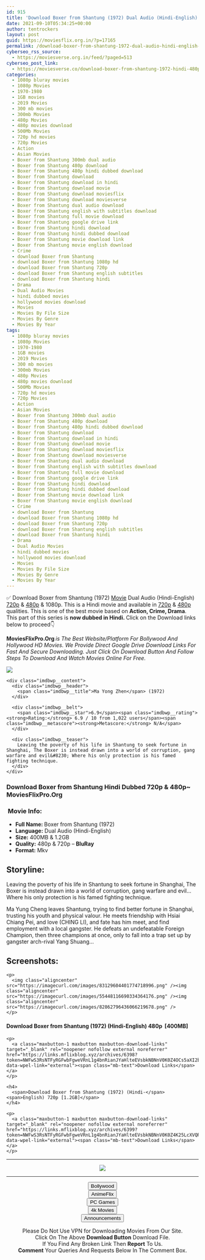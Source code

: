 ```yaml
---
id: 915
title: 'Download Boxer from Shantung (1972) Dual Audio (Hindi-English) 480p [400MB] || 720p [1.2GB]'
date: 2021-09-10T05:34:25+00:00
author: tentrockers
layout: post
guid: https://moviesflix.org.in/?p=17165
permalink: /download-boxer-from-shantung-1972-dual-audio-hindi-english-480p-400mb-720p-1-2gb/
cyberseo_rss_source:
  - https://moviesverse.org.in/feed/?paged=513
cyberseo_post_link:
  - https://moviesverse.co/download-boxer-from-shantung-1972-hindi-480p-720p/
categories:
  - 1080p bluray movies
  - 1080p Movies
  - 1970-1980
  - 1GB movies
  - 2019 Movies
  - 300 mb movies
  - 300mb Movies
  - 480p Movies
  - 480p movies download
  - 500Mb Movies
  - 720p hd movies
  - 720p Movies
  - Action
  - Asian Movies
  - Boxer from Shantung 300mb dual audio
  - Boxer from Shantung 480p download
  - Boxer from Shantung 480p hindi dubbed download
  - Boxer from Shantung download
  - Boxer from Shantung download in hindi
  - Boxer from Shantung download movie
  - Boxer from Shantung download moviesflix
  - Boxer from Shantung download moviesverse
  - Boxer from Shantung dual audio download
  - Boxer from Shantung english with subtitles download
  - Boxer from Shantung full movie download
  - Boxer from Shantung google drive link
  - Boxer from Shantung hindi download
  - Boxer from Shantung hindi dubbed download
  - Boxer from Shantung movie download link
  - Boxer from Shantung movie english download
  - Crime
  - download Boxer from Shantung
  - download Boxer from Shantung 1080p hd
  - download Boxer from Shantung 720p
  - download Boxer from Shantung english subtitles
  - download Boxer from Shantung hindi
  - Drama
  - Dual Audio Movies
  - hindi dubbed movies
  - hollywood movies download
  - Movies
  - Movies By File Size
  - Movies By Genre
  - Movies By Year
tags:
  - 1080p bluray movies
  - 1080p Movies
  - 1970-1980
  - 1GB movies
  - 2019 Movies
  - 300 mb movies
  - 300mb Movies
  - 480p Movies
  - 480p movies download
  - 500Mb Movies
  - 720p hd movies
  - 720p Movies
  - Action
  - Asian Movies
  - Boxer from Shantung 300mb dual audio
  - Boxer from Shantung 480p download
  - Boxer from Shantung 480p hindi dubbed download
  - Boxer from Shantung download
  - Boxer from Shantung download in hindi
  - Boxer from Shantung download movie
  - Boxer from Shantung download moviesflix
  - Boxer from Shantung download moviesverse
  - Boxer from Shantung dual audio download
  - Boxer from Shantung english with subtitles download
  - Boxer from Shantung full movie download
  - Boxer from Shantung google drive link
  - Boxer from Shantung hindi download
  - Boxer from Shantung hindi dubbed download
  - Boxer from Shantung movie download link
  - Boxer from Shantung movie english download
  - Crime
  - download Boxer from Shantung
  - download Boxer from Shantung 1080p hd
  - download Boxer from Shantung 720p
  - download Boxer from Shantung english subtitles
  - download Boxer from Shantung hindi
  - Drama
  - Dual Audio Movies
  - hindi dubbed movies
  - hollywood movies download
  - Movies
  - Movies By File Size
  - Movies By Genre
  - Movies By Year
---
```

<div class="thecontent clearfix">
  <p>
    ✅ Download Boxer from Shantung (1972) <a href="https://moviesverse.co/category/movies/" data-wpel-link="internal">Movie</a> Dual Audio (Hindi-English) <a href="https://moviesverse.co/720p-movies/" data-wpel-link="internal">720p</a>&nbsp;&&nbsp;<a href="https://moviesverse.co/480p-movies/" data-wpel-link="internal">480p</a> & 1080p. This is a Hindi movie and available in <a href="https://moviesverse.co/720p-movies/" data-wpel-link="internal">720p</a>&nbsp;&&nbsp;<a href="https://moviesverse.co/480p-movies/" data-wpel-link="internal">480p</a> qualities. This is one of the best movie based on <strong>Action, Crime, Drama</strong>. This part of this series is <strong>now dubbed in <span>Hindi.&nbsp;</span></strong><span>Click on the Download links below to proceed👇</span>
  </p>
  
  <p>
    <strong><span>MoviesFlixPro.Org&nbsp;</span></strong><em>is The Best Website/Platform For Bollywood And Hollywood HD Movies. We Provide Direct Google Drive Download Links For Fast And Secure Downloading. Just Click On Download Button And Follow Steps To&nbsp;Download And Watch Movies Online For Free.</em>
  </p>
  
  <div class="imdbwp imdbwp--movie dark">
    <div class="imdbwp__thumb">
      <a class="imdbwp__link" target="_blank" title="Ma Yong Zhen" href="https://www.imdb.com/title/tt0068310/" rel="nofollow external noopener noreferrer" data-wpel-link="external"><img class="imdbwp__img" src="https://m.media-amazon.com/images/M/MV5BNjRjMDVmMzMtZGI2Ni00NDdhLTk3MTgtZjIyY2NmY2ZjMDQwXkEyXkFqcGdeQXVyNzc5MjA3OA@@._V1_SX300.jpg" /></a>
    </div>
    
    <div class="imdbwp__content">
      <div class="imdbwp__header">
        <span class="imdbwp__title">Ma Yong Zhen</span> (1972)
      </div>
      
      <div class="imdbwp__belt">
        <span class="imdbwp__star">6.9</span><span class="imdbwp__rating"><strong>Rating:</strong> 6.9 / 10 from 1,022 users</span><span class="imdbwp__metascore"><strong>Metascore:</strong> N/A</span>
      </div>
      
      <div class="imdbwp__teaser">
        Leaving the poverty of his life in Shantung to seek fortune in Shanghai, The Boxer is instead drawn into a world of corruption, gang warfare and evil&#8230; Where his only protection is his famed fighting technique.
      </div>
    </div>
  </div>
  
  <h3>
    <span>Download Boxer from Shantung Hindi Dubbed 720p & 480p~ MoviesFlixPro.Org</span>
  </h3>
  
  <h3>
    <span>&nbsp;Movie Info:&nbsp;</span>
  </h3>
  
  <ul>
    <li>
      <strong>Full Name: </strong>Boxer from Shantung (1972)
    </li>
    <li>
      <strong>Language:</strong> Dual Audio (Hindi-English)
    </li>
    <li>
      <strong>Size:</strong> 400MB & 1.2GB
    </li>
    <li>
      <strong>Quality:</strong> 480p & 720p – <span><strong>BluRay</strong></span>
    </li>
    <li>
      <strong>Format:</strong>&nbsp;Mkv
    </li>
  </ul>
  
  <h2>
    <span>Storyline:</span>
  </h2>
  
  <p>
    Leaving the poverty of his life in Shantung to seek fortune in Shanghai, The Boxer is instead drawn into a world of corruption, gang warfare and evil… Where his only protection is his famed fighting technique.
  </p>
  
  <div>
    Ma Yung Cheng leaves Shantung, trying to find better fortune in Shanghai, trusting his youth and physical valour. He meets friendship with Hsiai Chiang Pei, and love (CHING LI), and fate has him meet, and find employment with a local gangster. He defeats an undefeatable Foreign Champion, then three champions at once, only to fall into a trap set up by gangster arch-rival Yang Shuang…
  </div>
  
  <div class="summary_text">
    <h2>
      <span>Screenshots:</span>
    </h2>
    
    <p>
      <img class="aligncenter" src="https://imagecurl.com/images/83129604401774718996.png" /><img class="aligncenter" src="https://imagecurl.com/images/55448116690334364176.png" /><img class="aligncenter" src="https://imagecurl.com/images/82862796436066219678.png" />
    </p>
  </div>
  
  <div class="inline canwrap">
    <h4>
      <span>Download Boxer from Shantung (1972) (Hindi-English) </span><span>480p&nbsp; [400MB]</span>
    </h4>
    
    <p>
      <a class="maxbutton-1 maxbutton maxbutton-download-links" target="_blank" rel="noopener nofollow external noreferrer" href="https://links.mflixblog.xyz/archives/6398?token=NWFwS3RsNTFyRGFwbFgweVRnL1g4bnRianJYaHlteEVsbkNBNnV0K0Z4OCs5aXI2bGl4NW9JRlBvNFVWb1dIcA" data-wpel-link="external"><span class="mb-text">Download Links</span></a>
    </p>
    
    <h4>
      <span>Download Boxer from Shantung (1972) (Hindi-</span><span>English) 720p [1.2GB]</span>
    </h4>
    
    <p>
      <a class="maxbutton-1 maxbutton maxbutton-download-links" target="_blank" rel="noopener nofollow external noreferrer" href="https://links.mflixblog.xyz/archives/6399?token=NWFwS3RsNTFyRGFwbFgweVRnL1g4bnRianJYaHlteEVsbkNBNnV0K0Z4K25LcXVQRWthWFB3eFpZaTV2VVJzMQ" data-wpel-link="external"><span class="mb-text">Download Links</span></a>
    </p>
  </div>
</div>

<center>
  </p> 
  
  <hr />
  
  <p>
    <a href="http://gdrivepro.xyz/join.php" data-wpel-link="external" target="_blank" rel="nofollow external noopener noreferrer"><img src="https://i.imgur.com/FhMdWdW.png" /></a>
  </p>
  
  <hr />
  
  <p>
    <a href="https://dogemovies.xyz" target="_blank" data-wpel-link="external" rel="nofollow external noopener noreferrer"><button class="button button5">Bollywood</button></a><br /> <a href="https://animeflix.in" target="_blank" data-wpel-link="external" rel="nofollow external noopener noreferrer"><button class="button button5">AnimeFlix</button></a><br /> <a href="https://gamesflix.net/" target="_blank" data-wpel-link="external" rel="nofollow external noopener noreferrer"><button class="button button5">PC Games</button></a><br /> <a href="https://uhdmovies.in" target="_blank" data-wpel-link="external" rel="nofollow external noopener noreferrer"><button class="button button5">4k Movies</button></a><br /> <a href="https://moviesverse.co/announcements/" target="_blank" data-wpel-link="internal" rel="noopener"><button class="button button5">Announcements</button></a>
  </p>
  
  <div class="alert alert-danger">
    Please Do Not Use VPN for Downloading Movies From Our Site.
  </div>
  
  <div class="alert alert-success">
    Click On The Above <strong>Download Button</strong> Download File.
  </div>
  
  <div class="alert alert-warning">
    If You Find Any Broken Link Then <strong>Report</strong> To Us.
  </div>
  
  <div class="alert alert-info">
    <strong>Comment</strong> Your Queries And Requests Below In The Comment Box.
  </div>
  
  <p>
    </center>
  </p>